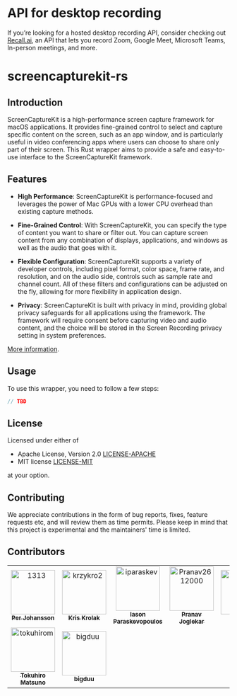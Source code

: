 # API for desktop recording
If you’re looking for a hosted desktop recording API, consider checking out [Recall.ai](https://www.recall.ai/product/desktop-recording-sdk), an API that lets you record Zoom, Google Meet, Microsoft Teams, In-person meetings, and more.


# screencapturekit-rs

## Introduction

ScreenCaptureKit is a high-performance screen capture framework for macOS applications.
It provides fine-grained control to select and capture specific content on the screen,
such as an app window, and is particularly useful in video conferencing apps where
users can choose to share only part of their screen. This Rust wrapper aims to
provide a safe and easy-to-use interface to the ScreenCaptureKit framework.

## Features

- **High Performance**: ScreenCaptureKit is performance-focused and leverages
  the power of Mac GPUs with a lower CPU overhead than existing capture methods.
- **Fine-Grained Control**: With ScreenCaptureKit, you can specify the
  type of content you want to share or filter out. You can capture screen content
  from any combination of displays, applications, and windows
  as well as the audio that goes with it.
- **Flexible Configuration**: ScreenCaptureKit supports a variety of developer controls,
  including pixel format, color space, frame rate, and resolution,
  and on the audio side, controls such as sample rate and channel count.
  All of these filters and configurations can be adjusted on the fly,
  allowing for more flexibility in application design.

- **Privacy**: ScreenCaptureKit is built with privacy in mind,
  providing global privacy safeguards for all applications using the framework.
  The framework will require consent before capturing video and audio content,
  and the choice will be stored in the Screen Recording privacy setting in
  system preferences.

[More information](https://developer.apple.com/videos/play/wwdc2022/10156/).

## Usage

To use this wrapper, you need to follow a few steps:

```rust
// TBD
```

## License

Licensed under either of

- Apache License, Version 2.0 [LICENSE-APACHE](LICENSE-APACHE)
- MIT license [LICENSE-MIT](LICENSE-MIT)

at your option.

## Contributing

We appreciate contributions in the form of bug reports,
fixes, feature requests etc, and will review them as time permits.
Please keep in mind that this project is experimental and the
maintainers' time is limited.


## Contributors

<!-- readme: collaborators,contributors -start -->
<table>
	<tbody>
		<tr>
            <td align="center">
                <a href="https://github.com/1313">
                    <img src="https://avatars.githubusercontent.com/u/1427038?v=4" width="100;" alt="1313"/>
                    <br />
                    <sub><b>Per Johansson</b></sub>
                </a>
            </td>
            <td align="center">
                <a href="https://github.com/krzykro2">
                    <img src="https://avatars.githubusercontent.com/u/6817875?v=4" width="100;" alt="krzykro2"/>
                    <br />
                    <sub><b>Kris Krolak</b></sub>
                </a>
            </td>
            <td align="center">
                <a href="https://github.com/iparaskev">
                    <img src="https://avatars.githubusercontent.com/u/23037402?v=4" width="100;" alt="iparaskev"/>
                    <br />
                    <sub><b>Iason Paraskevopoulos</b></sub>
                </a>
            </td>
            <td align="center">
                <a href="https://github.com/Pranav2612000">
                    <img src="https://avatars.githubusercontent.com/u/20909078?v=4" width="100;" alt="Pranav2612000"/>
                    <br />
                    <sub><b>Pranav Joglekar</b></sub>
                </a>
            </td>
            <td align="center">
                <a href="https://github.com/uohzxela">
                    <img src="https://avatars.githubusercontent.com/u/4747352?v=4" width="100;" alt="uohzxela"/>
                    <br />
                    <sub><b>Alex Jiao</b></sub>
                </a>
            </td>
            <td align="center">
                <a href="https://github.com/aizcutei">
                    <img src="https://avatars.githubusercontent.com/u/20311560?v=4" width="100;" alt="aizcutei"/>
                    <br />
                    <sub><b>Charles</b></sub>
                </a>
            </td>
		</tr>
		<tr>
            <td align="center">
                <a href="https://github.com/tokuhirom">
                    <img src="https://avatars.githubusercontent.com/u/21084?v=4" width="100;" alt="tokuhirom"/>
                    <br />
                    <sub><b>Tokuhiro Matsuno</b></sub>
                </a>
            </td>
            <td align="center">
                <a href="https://github.com/bigduu">
                    <img src="https://avatars.githubusercontent.com/u/18681616?v=4" width="100;" alt="bigduu"/>
                    <br />
                    <sub><b>bigduu</b></sub>
                </a>
            </td>
		</tr>
	<tbody>
</table>
<!-- readme: collaborators,contributors -end -->
